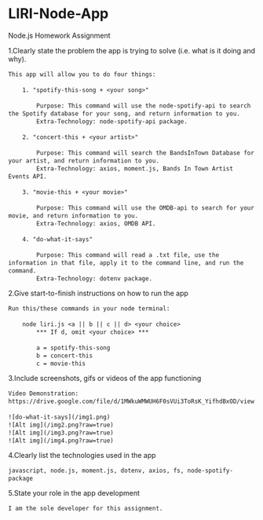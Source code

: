 # LIRI-Node-App
Node.js Homework Assignment


1.Clearly state the problem the app is trying to solve (i.e. what is it doing and why).

    This app will allow you to do four things:

        1. "spotify-this-song + <your song>"

            Purpose: This command will use the node-spotify-api to search the Spotify database for your song, and return information to you.
            Extra-Technology: node-spotify-api package.

        2. "concert-this + <your artist>"

            Purpose: This command will search the BandsInTown Database for your artist, and return information to you.
            Extra-Technology: axios, moment.js, Bands In Town Artist Events API.

        3. "movie-this + <your movie>"

            Purpose: This command will use the OMDB-api to search for your movie, and return information to you.
            Extra-Technology: axios, OMDB API.

        4. "do-what-it-says"

            Purpose: This command will read a .txt file, use the information in that file, apply it to the command line, and run the command.
            Extra-Technology: dotenv package.


2.Give start-to-finish instructions on how to run the app

    Run this/these commands in your node terminal:

        node liri.js <a || b || c || d> <your choice>
            *** If d, omit <your choice> ***

            a = spotify-this-song
            b = concert-this
            c = movie-this


3.Include screenshots, gifs or videos of the app functioning

    Video Demonstration: https://drive.google.com/file/d/1MWkuWMWUH6F0sVUi3ToRsK_YifhdBxOD/view

    ![do-what-it-says](/img1.png)
    ![Alt img](/img2.png?raw=true)
    ![Alt img](/img3.png?raw=true)
    ![Alt img](/img4.png?raw=true)


4.Clearly list the technologies used in the app

    javascript, node.js, moment.js, dotenv, axios, fs, node-spotify-package


5.State your role in the app development

    I am the sole developer for this assignment.